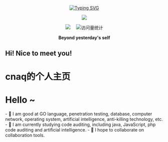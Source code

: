 <div align="center">
  
  <!-- dynamic typing effect 动态打字效果 -->
  <div align="center">
    <a href="https://blog.sunguoqi.com/">
      <img src="https://readme-typing-svg.demolab.com?font=Fira+Code&pause=1000&width=435&lines=fmt.println(%22Hello%2C%20World%22);金锹;一只即将爬起来的鲶鱼&center=true&size=27" alt="Typing SVG" />
    </a>
  </div>

  <!-- knock code pictures 敲代码的图片 -->
  <img src="https://cdn.jsdelivr.net/gh/sun0225SUN/sun0225SUN/assets/images/coding.gif" /><br>

  <!-- profile logo 个人资料徽标 -->
  <div align="center">
    <a href="https://cnaq.top"><img src="https://img.shields.io/badge/CNAQ-博客-blue" /></a>&emsp;
<!--     <a href="https://space.bilibili.com/23473180/"><img src="https://img.shields.io/badge/Bilibili-B站-ff69b4" /></a>&emsp;
    <a href="https://blog.csdn.net/qq_35578171/"><img src="https://img.shields.io/badge/CSDN-论坛-c32136" /></a>&emsp;
    <a href="https://www.zhihu.com/people/zhjunqiu"><img src="https://img.shields.io/badge/Zhihu-知乎-blue" /></a>&emsp; -->
    <!-- visitor statistics logo 访问量统计徽标 -->
    <img src="https://komarev.com/ghpvc/?username=aqiao-jashell&label=Views&color=0e75b6&style=flat" alt="访问量统计" />
  </div>
<p><b>Beyond yesterday's self</b></p>
</div>

## Hi! Nice to meet you!
<!DOCTYPE html>
<html lang="en">
<head>
    <meta charset="UTF-8">
    <title>一只即将爬起来的鲶鱼</title>
</head>
<body>
    <h1>cnaq的个人主页</h1>
    <h1>Hello ~</h1>
</body>
</html>
<!-- 个人简介 -->
- 👀 I am good at GO language, penetration testing, database, computer network, operating system, artificial intelligence, anti-killing technology, etc.
- 🌱 I am currently studying code auditing, including java, JavaScript, php code auditing and artificial intelligence.
- 💞 I hope to collaborate on collaboration tools.
